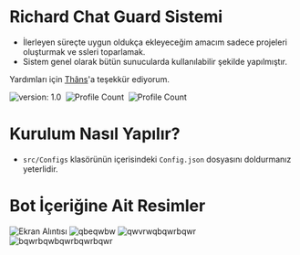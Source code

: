 # Richard Chat Guard Sistemi

- İlerleyen süreçte uygun oldukça ekleyeceğim amacım sadece projeleri oluşturmak ve ssleri toparlamak.
- Sistem genel olarak bütün sunucularda kullanılabilir şekilde yapılmıştır.

Yardımları için [Thâns](https://github.com/ThansEX)'a teşekkür ediyorum.

![version: 1.0](https://img.shields.io/badge/Version-1.0-informational&color=yellow)&nbsp;
![Profile Count](https://komarev.com/ghpvc/?username=richardsistemler&color=blue)&nbsp;
![Profile Count](https://komarev.com/ghpvc/?username=richard-chat-guard&label=Project%20visits&color=blueviolet)&nbsp;

# Kurulum Nasıl Yapılır?
- `src/Configs` klasörünün içerisindeki `Config.json` dosyasını doldurmanız yeterlidir.
# Bot İçeriğine Ait Resimler
![Ekran Alıntısı](https://user-images.githubusercontent.com/97298322/152687597-bb57e01e-b019-4d0a-b3f1-29e8878d806b.PNG)
![qbeqwbw](https://user-images.githubusercontent.com/97298322/152687601-5963b287-a4fd-4220-bd80-f4f89f1dd4a5.PNG)
![qwvrwqbqwrbqwr](https://user-images.githubusercontent.com/97298322/152705764-c8f28427-edbb-49ba-aab4-062abda76cdb.PNG)
![bqwrbqwbqwrbqwrbqwr](https://user-images.githubusercontent.com/97298322/152888385-ef186a0d-49d0-4a4a-bd40-9369e8c14633.PNG)
